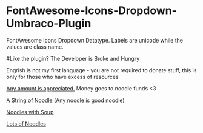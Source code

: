 # FontAwesome-Icons-Dropdown-Umbraco-Plugin
FontAwesome Icons Dropdown Datatype. Labels are unicode while the values are class name.

#Like the plugin? The Developer is Broke and Hungry

Engrish is not my first language - you are not required to donate stuff, this is only for those
who have excess of resources

[Any amount is appreciated.](https://paypal.me/chrispascual/)
Money goes to noodle funds <3 

[A String of Noodle (Any noodle is good noodle)](https://paypal.me/chrispascual/1)


[Noodles with Soup](https://paypal.me/chrispascual/5)


[Lots of Noodles](https://paypal.me/chrispascual/10)

